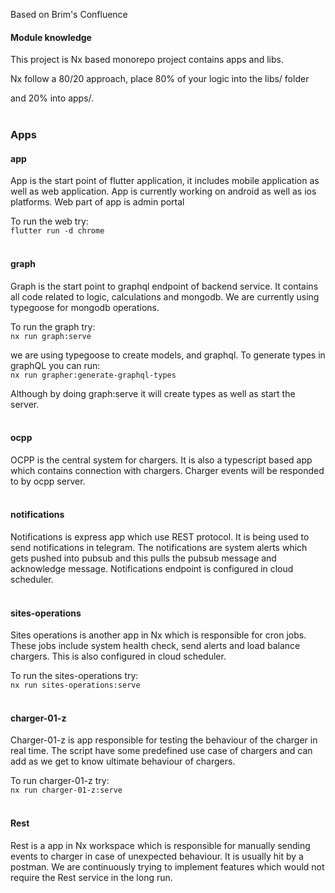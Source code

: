 Based on Brim's Confluence
#### Module knowledge
This project is Nx based monorepo project contains apps and libs.

Nx follow a 80/20 approach, place 80% of your logic into the libs/ folder

and 20% into apps/.  
<br>  

 
### Apps
#### app
App is the start point of flutter application, it includes mobile application as well as web application. App is currently working on android as well as ios platforms. Web part of app is admin portal 

To run the web try:  
`flutter run -d chrome`  
 <br>  


#### graph
Graph is the start point to graphql endpoint of backend service. It contains all code related to logic, calculations and mongodb. We are currently using typegoose for mongodb operations. 

To run the graph try:  
`nx run graph:serve`  

we are using typegoose to create models, and graphql. To generate types in graphQL you can run:  
`nx run grapher:generate-graphql-types`  

Although by doing graph:serve it will create types as well as start the server.  
<br>   


#### ocpp
OCPP is the central system for chargers. It is also a typescript based app which contains connection with chargers. Charger events will be responded to by ocpp server.  
<br>  
 

#### notifications
Notifications is express app which use REST protocol. It is being used to send notifications in telegram. The notifications are system alerts which gets pushed into pubsub and this pulls the pubsub message and acknowledge message. Notifications endpoint is configured in cloud scheduler.  
<br>  
 

#### sites-operations
Sites operations is another app in Nx which is responsible for cron jobs. These jobs include system health check, send alerts and load balance chargers. This is also configured in cloud scheduler. 

To run the sites-operations try:  
`nx run sites-operations:serve`    
<br>  


#### charger-01-z
Charger-01-z is app responsible for testing the behaviour of the charger in real time. The script have some predefined use case of chargers and can add as we get to know ultimate behaviour of chargers.

To run charger-01-z try:  
`nx run charger-01-z:serve`  
<br>   


 
#### Rest
Rest is a app in Nx workspace which is responsible for manually sending events to charger in case of unexpected behaviour. It is usually hit by a postman. We are continuously trying to implement features which would not require the Rest service in the long run.

 
